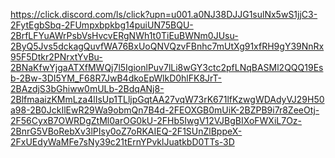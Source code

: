 https://click.discord.com/ls/click?upn=u001.a0NJ38DJJG1sulNx5wS1jjC3-2FytEgbSbq-2FUmpxbpkbg14puiUN75BQU-2BrfLFYuAWrPsbVsHvcvERgNWh1t0TiEuBWNm0JUsu-2ByQ5Jvs5dckagQuvfWA76BxUoQNVQzvFBnhc7mUtXg91xfRH9gY39NnRx95F5Dtkr2PNrxtYvBu-2BNaKfwYjgaATXfMWQj7l5IgionlPuv7lLi8wGY3ctc2pfLNqBASMl2QQQ19Esb-2Bw-3DI5YM_F68R7JwB4dkoEpWlkD0hlFK8JrT-2BAzdjS3bGhiww0mULb-2BdqANj8-2BlfmaaizKMmLza4lIsUp1TLljpGqtAA27vqW73rK671lfKzwgWDAdyVJ29H50a98-2B0JckIlEwR29Wa9obmQn7B4d-2FEOXGB0mUiK-2BZPB9i7r8ZeeOtj-2F56CyxB7OWRDgZtMl0arOG0kU-2FHb5IwgV12VJBgBIXoFWXiL7Oz-2BnrG5VBoRebXv3lPIsy0oZ7oRKAIEQ-2F1SUnZlBppeX-2FxUEdyWaMFe7sNy39c21tErnYPvklJuatkbD0TTs-3D
